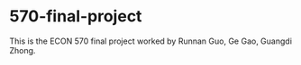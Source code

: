 # 570-final-project

This is the ECON 570 final project worked by Runnan Guo, Ge Gao, Guangdi Zhong.
